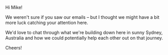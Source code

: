 Hi Mike!

We weren't sure if you saw our emails – but I thought we might have a bit more luck catching your attention here. 

We'd love to chat through what we're building down here in sunny Sydney, Australia and how we could potentially help each other out on that journey.

Cheers!